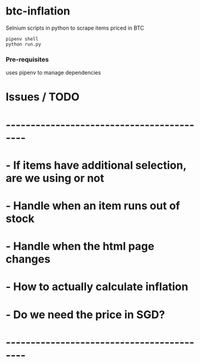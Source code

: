 # btc-inflation

Selnium scripts in python to scrape items priced in BTC

```
pipenv shell
python run.py
```

### Pre-requisites
uses pipenv to manage dependencies



#  Issues / TODO
# ------------------------------------------
#  - If items have additional selection, are we using or not
#  - Handle when an item runs out of stock
#  - Handle when the html page changes
#  - How to actually calculate inflation
#  - Do we need the price in SGD?
# ------------------------------------------
